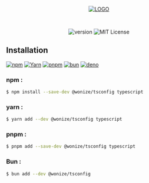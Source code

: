 <div align="center">

[![LOGO][LOGO]][HOMEPAGE]

<br/>

![version][VERSION_BADGE]
![MIT License][LICENSE_BADGE]

</div>

## Installation

[![npm][INSTALLATION_NPM_BADGE]][INSTALLATION_NPM]
[![Yarn][INSTALLATION_YARN_BADGE]][INSTALLATION_YARN]
[![pnpm][INSTALLATION_PNPM_BADGE]][INSTALLATION_PNPM]
[![bun][INSTALLATION_BUN_BADGE]][INSTALLATION_BUN]
[![deno][INSTALLATION_DENO_BADGE]][INSTALLATION_DENO]

### npm :

```sh
$ npm install --save-dev @wonize/tsconfig typescript
```

### yarn :

```sh
$ yarn add --dev @wonize/tsconfig typescript
```

### pnpm :

```sh
$ pnpm add --save-dev @wonize/tsconfig typescript
```

### Bun :

```sh
$ bun add --dev @wonize/tsconfig
```

<!-- URL -->

[LOGO]: https://raw.githubusercontent.com/wonize/tsconfig/main/assets/logo.svg
[HOMEPAGE]: https://github.com/wonize/tsconfig
[INSTALLATION_NPM_BADGE]: https://img.shields.io/static/v1?style=for-the-badge&message=npm&color=CB3837&logo=npm&logoColor=FFFFFF&label=
[INSTALLATION_YARN_BADGE]: https://img.shields.io/static/v1?style=for-the-badge&message=Yarn&color=2C8EBB&logo=Yarn&logoColor=FFFFFF&label=
[INSTALLATION_PNPM_BADGE]: https://img.shields.io/static/v1?style=for-the-badge&message=pnpm&color=FF6C37&logo=pnpm&logoColor=FFFFFF&label=
[INSTALLATION_BUN_BADGE]: https://img.shields.io/static/v1?style=for-the-badge&message=bun&color=E2BD8C&logo=bun&logoColor=FFFFFF&label=
[INSTALLATION_DENO_BADGE]: https://img.shields.io/static/v1?style=for-the-badge&message=deno&color=323232&logo=deno&logoColor=FFFFFF&label=
[INSTALLATION_NPM]: #npm
[INSTALLATION_YARN]: #yarn
[INSTALLATION_PNPM]: #pnpm
[INSTALLATION_BUN]: #bun
[INSTALLATION_DENO]: https://deno.land/manual@v1.36.4/examples/manage_dependencies
[VERSION_BADGE]: https://img.shields.io/npm/v/@wonize/tsconfig?color=00273F&label=VERSION&style=flat-square
[LICENSE_BADGE]: https://img.shields.io/npm/l/@wonize/tsconfig?color=00273F&label=LICENSE&style=flat-square
